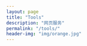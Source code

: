 ```yaml
---
layout: page
title: "Tools"
description: "网页服务"
permalink: "/tools/"
header-img: "img/orange.jpg"
---
```


